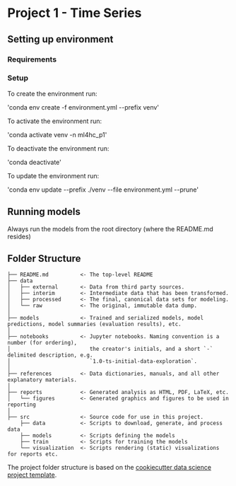 # Project 1 - Time Series

## Setting up environment

### Requirements

### Setup

To create the environment run:

'conda env create -f environment.yml --prefix venv'

To activate the environment run: 

'conda activate venv -n ml4hc_p1'

To deactivate the environment run:

'conda deactivate'

To update the environment run:

'conda env update --prefix ./venv --file environment.yml  --prune'

## Running models

Always run the models from the root directory (where the README.md resides)

## Folder Structure 
```
├── README.md          <- The top-level README
├── data
│   ├── external       <- Data from third party sources.
│   ├── interim        <- Intermediate data that has been transformed.
│   ├── processed      <- The final, canonical data sets for modeling.
│   └── raw            <- The original, immutable data dump.
│
├── models             <- Trained and serialized models, model predictions, model summaries (evaluation results), etc.
│
├── notebooks          <- Jupyter notebooks. Naming convention is a number (for ordering),
│                         the creator's initials, and a short `-` delimited description, e.g.
│                         `1.0-ts-initial-data-exploration`.
│
├── references         <- Data dictionaries, manuals, and all other explanatory materials.
│
├── reports            <- Generated analysis as HTML, PDF, LaTeX, etc.
│   └── figures        <- Generated graphics and figures to be used in reporting
│
├── src                <- Source code for use in this project.
    ├── data           <- Scripts to download, generate, and process data
    ├── models         <- Scripts defining the models
    ├── train          <- Scripts for training the models
    └── visualization  <- Scripts rendering (static) visualizations for reports etc.
```
The project folder structure is based on the [cookiecutter data science project template](https://drivendata.github.io/cookiecutter-data-science/).

